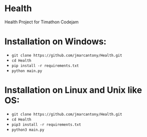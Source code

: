 # Health
Health Project for Timathon Codejam

# Installation on Windows:
* `git clone https://github.com/jmarcantony/Health.git`
* `cd Health`
* `pip install -r requirements.txt`
* `python main.py`

# Installation on Linux and Unix like OS:
* `git clone https://github.com/jmarcantony/Health.git`
* `cd Health`
* `pip3 install -r requirements.txt`
* `python3 main.py`
